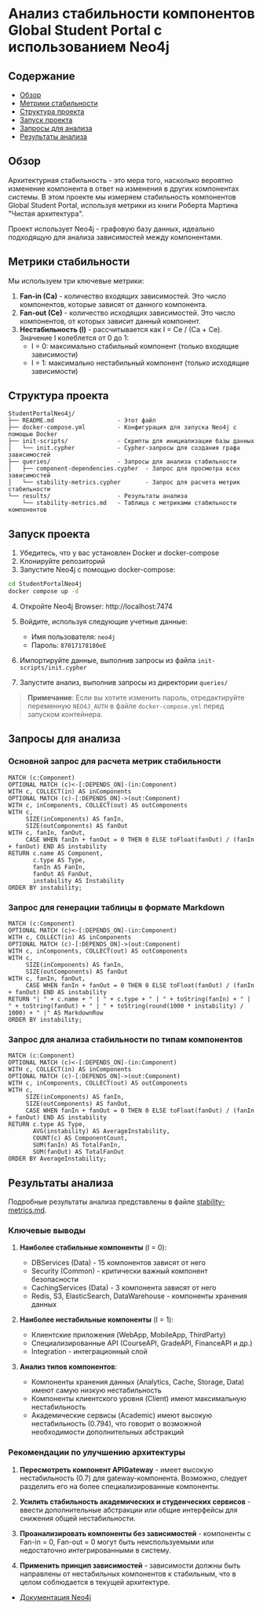 # Анализ стабильности компонентов Global Student Portal с использованием Neo4j


## Содержание

- [Обзор](#обзор)
- [Метрики стабильности](#метрики-стабильности)
- [Структура проекта](#структура-проекта)
- [Запуск проекта](#запуск-проекта)
- [Запросы для анализа](#запросы-для-анализа)
- [Результаты анализа](#результаты-анализа)

## Обзор

Архитектурная стабильность - это мера того, насколько вероятно изменение компонента в ответ на изменения в других компонентах системы. В этом проекте мы измеряем стабильность компонентов Global Student Portal, используя метрики из книги Роберта Мартина "Чистая архитектура".

Проект использует Neo4j - графовую базу данных, идеально подходящую для анализа зависимостей между компонентами.

## Метрики стабильности

Мы используем три ключевые метрики:

1. **Fan-in (Ca)** - количество входящих зависимостей. Это число компонентов, которые зависят от данного компонента.
2. **Fan-out (Ce)** - количество исходящих зависимостей. Это число компонентов, от которых зависит данный компонент.
3. **Нестабильность (I)** - рассчитывается как I = Ce / (Ca + Ce). Значение I колеблется от 0 до 1:
   - I = 0: максимально стабильный компонент (только входящие зависимости)
   - I = 1: максимально нестабильный компонент (только исходящие зависимости)

## Структура проекта

```
StudentPortalNeo4j/
├── README.md                  - Этот файл
├── docker-compose.yml         - Конфигурация для запуска Neo4j с помощью Docker
├── init-scripts/              - Скрипты для инициализации базы данных
│   └── init.cypher            - Cypher-запросы для создания графа зависимостей
├── queries/                   - Запросы для анализа стабильности
│   ├── component-dependencies.cypher  - Запрос для просмотра всех зависимостей
│   └── stability-metrics.cypher       - Запрос для расчета метрик стабильности
└── results/                   - Результаты анализа
    └── stability-metrics.md   - Таблица с метриками стабильности компонентов
```

## Запуск проекта

1. Убедитесь, что у вас установлен Docker и docker-compose
2. Клонируйте репозиторий
3. Запустите Neo4j с помощью docker-compose:

```bash
cd StudentPortalNeo4j
docker compose up -d
```

4. Откройте Neo4j Browser: http://localhost:7474
5. Войдите, используя следующие учетные данные:

   - Имя пользователя: `neo4j`
   - Пароль: `87017178180eE`

6. Импортируйте данные, выполнив запросы из файла `init-scripts/init.cypher`
7. Запустите анализ, выполнив запросы из директории `queries/`

> **Примечание**: Если вы хотите изменить пароль, отредактируйте переменную `NEO4J_AUTH` в файле `docker-compose.yml` перед запуском контейнера.

## Запросы для анализа

### Основной запрос для расчета метрик стабильности

```cypher
MATCH (c:Component)
OPTIONAL MATCH (c)<-[:DEPENDS_ON]-(in:Component)
WITH c, COLLECT(in) AS inComponents
OPTIONAL MATCH (c)-[:DEPENDS_ON]->(out:Component)
WITH c, inComponents, COLLECT(out) AS outComponents
WITH c,
     SIZE(inComponents) AS fanIn,
     SIZE(outComponents) AS fanOut
WITH c, fanIn, fanOut,
     CASE WHEN fanIn + fanOut = 0 THEN 0 ELSE toFloat(fanOut) / (fanIn + fanOut) END AS instability
RETURN c.name AS Component,
       c.type AS Type,
       fanIn AS FanIn,
       fanOut AS FanOut,
       instability AS Instability
ORDER BY instability;
```

### Запрос для генерации таблицы в формате Markdown

```cypher
MATCH (c:Component)
OPTIONAL MATCH (c)<-[:DEPENDS_ON]-(in:Component)
WITH c, COLLECT(in) AS inComponents
OPTIONAL MATCH (c)-[:DEPENDS_ON]->(out:Component)
WITH c, inComponents, COLLECT(out) AS outComponents
WITH c,
     SIZE(inComponents) AS fanIn,
     SIZE(outComponents) AS fanOut
WITH c, fanIn, fanOut,
     CASE WHEN fanIn + fanOut = 0 THEN 0 ELSE toFloat(fanOut) / (fanIn + fanOut) END AS instability
RETURN "| " + c.name + " | " + c.type + " | " + toString(fanIn) + " | " + toString(fanOut) + " | " + toString(round(1000 * instability) / 1000) + " |" AS MarkdownRow
ORDER BY instability;
```

### Запрос для анализа стабильности по типам компонентов

```cypher
MATCH (c:Component)
OPTIONAL MATCH (c)<-[:DEPENDS_ON]-(in:Component)
WITH c, COLLECT(in) AS inComponents
OPTIONAL MATCH (c)-[:DEPENDS_ON]->(out:Component)
WITH c, inComponents, COLLECT(out) AS outComponents
WITH c,
     SIZE(inComponents) AS fanIn,
     SIZE(outComponents) AS fanOut,
     CASE WHEN fanIn + fanOut = 0 THEN 0 ELSE toFloat(fanOut) / (fanIn + fanOut) END AS instability
RETURN c.type AS Type,
       AVG(instability) AS AverageInstability,
       COUNT(c) AS ComponentCount,
       SUM(fanIn) AS TotalFanIn,
       SUM(fanOut) AS TotalFanOut
ORDER BY AverageInstability;
```

## Результаты анализа

Подробные результаты анализа представлены в файле [stability-metrics.md](results/stability-metrics.md).

### Ключевые выводы

1. **Наиболее стабильные компоненты** (I = 0):

   - DBServices (Data) - 15 компонентов зависят от него
   - Security (Common) - критически важный компонент безопасности
   - CachingServices (Data) - 3 компонента зависят от него
   - Redis, S3, ElasticSearch, DataWarehouse - компоненты хранения данных

2. **Наиболее нестабильные компоненты** (I = 1):

   - Клиентские приложения (WebApp, MobileApp, ThirdParty)
   - Специализированные API (CourseAPI, GradeAPI, FinanceAPI и др.)
   - Integration - интеграционный слой

3. **Анализ типов компонентов**:
   - Компоненты хранения данных (Analytics, Cache, Storage, Data) имеют самую низкую нестабильность
   - Компоненты клиентского уровня (Client) имеют максимальную нестабильность
   - Академические сервисы (Academic) имеют высокую нестабильность (0.794), что говорит о возможной необходимости дополнительных абстракций

### Рекомендации по улучшению архитектуры

1. **Пересмотреть компонент APIGateway** - имеет высокую нестабильность (0.7) для gateway-компонента. Возможно, следует разделить его на более специализированные компоненты.

2. **Усилить стабильность академических и студенческих сервисов** - ввести дополнительные абстракции или общие интерфейсы для снижения общей нестабильности.

3. **Проанализировать компоненты без зависимостей** - компоненты с Fan-in = 0, Fan-out = 0 могут быть неиспользуемыми или недостаточно интегрированными в систему.

4. **Применить принцип зависимостей** - зависимости должны быть направлены от нестабильных компонентов к стабильным, что в целом соблюдается в текущей архитектуре.

- [Документация Neo4j](https://neo4j.com/docs/)
